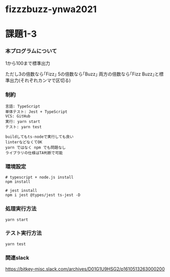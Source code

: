 # fizzzbuzz-ynwa2021
# 課題1-3

### 本プログラムについて
1から100まで標準出力

ただし3の倍数なら｢Fizz｣ 5の倍数なら｢Buzz｣ 両方の倍数なら｢Fizz Buzz｣と標準出力(それぞれカンマで区切る)

### 制約
```
言語: TypeScript
単体テスト: Jest + TypeScript
VCS: GitHub
実行: yarn start
テスト: yarn test

buildしてもts-nodeで実行しても良い
linterなどなくてOK
yarn ではなく npm でも問題なし
ライブラリの仕様はTA判断で可能
```

### 環境設定 
```shell
# typescript + node.js install
npm install 

# jest install
npm i jest @types/jest ts-jest -D 
```

### 処理実行方法

```shell
yarn start
```

### テスト実行方法

```shell
yarn test
```

### 関連slack
https://bitkey-misc.slack.com/archives/D01G1U9HSG2/p1610513263000200